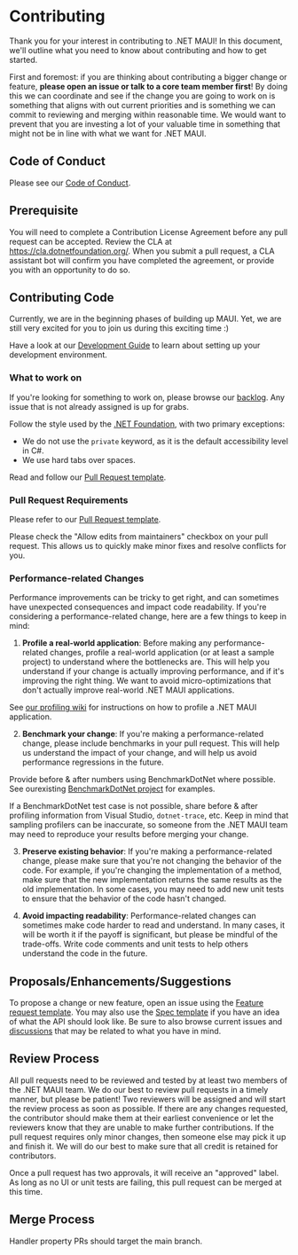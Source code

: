 # Contributing

Thank you for your interest in contributing to .NET MAUI! In this document, we'll outline what you need to know about contributing and how to get started.

First and foremost: if you are thinking about contributing a bigger change or feature, **please open an issue or talk to a core team member first**! By doing this we can coordinate and see if the change you are going to work on is something that aligns with out current priorities and is something we can commit to reviewing and merging within reasonable time. We would want to prevent that you are investing a lot of your valuable time in something that might not be in line with what we want for .NET MAUI.

## Code of Conduct

Please see our [Code of Conduct](CODE_OF_CONDUCT.md).

## Prerequisite

You will need to complete a Contribution License Agreement before any pull request can be accepted. Review the CLA at https://cla.dotnetfoundation.org/. When you submit a pull request, a CLA assistant bot will confirm you have completed the agreement, or provide you with an opportunity to do so.

## Contributing Code

Currently, we are in the beginning phases of building up MAUI. Yet, we are still very excited for you to join us during this exciting time :)

Have a look at our [Development Guide](DEVELOPMENT.md) to learn about setting up your development environment.

### What to work on

If you're looking for something to work on, please browse our [backlog](https://github.com/dotnet/maui/issues?q=is%3Aopen+is%3Aissue+milestone%3ABacklog). Any issue that is not already assigned is up for grabs. 

Follow the style used by the [.NET Foundation](https://github.com/dotnet/runtime/blob/master/docs/coding-guidelines/coding-style.md), with two primary exceptions:

- We do not use the `private` keyword, as it is the default accessibility level in C#.
- We use hard tabs over spaces.

Read and follow our [Pull Request template](PULL_REQUEST_TEMPLATE.md).

### Pull Request Requirements

Please refer to our [Pull Request template](PULL_REQUEST_TEMPLATE.md).

Please check the "Allow edits from maintainers" checkbox on your pull request. This allows us to quickly make minor fixes and resolve conflicts for you.

### Performance-related Changes

Performance improvements can be tricky to get right, and can sometimes have unexpected consequences and impact code readability. If you're considering a performance-related change, here are a few things to keep in mind:

1. **Profile a real-world application**: Before making any performance-related changes, profile a real-world application (or at least a sample project) to understand where the bottlenecks are. This will help you understand if your change is actually improving performance, and if it's improving the right thing. We want to avoid micro-optimizations that don't actually improve real-world .NET MAUI applications.

See [our profiling wiki](https://aka.ms/profile-maui) for instructions on how to profile a .NET MAUI application.

2. **Benchmark your change**: If you're making a performance-related change, please include benchmarks in your pull request. This will help us understand the impact of your change, and will help us avoid performance regressions in the future.

Provide before & after numbers using BenchmarkDotNet where possible. See ourexisting [BenchmarkDotNet project](../src/Core/tests/Benchmarks/) for examples.

If a BenchmarkDotNet test case is not possible, share before & after profiling information from Visual Studio, `dotnet-trace`, etc. Keep in mind that sampling profilers can be inaccurate, so someone from the .NET MAUI team may need to reproduce your results before merging your change.

3. **Preserve existing behavior**: If you're making a performance-related change, please make sure that you're not changing the behavior of the code. For example, if you're changing the implementation of a method, make sure that the new implementation returns the same results as the old implementation. In some cases, you may need to add new unit tests to ensure that the behavior of the code hasn't changed.

4. **Avoid impacting readability**: Performance-related changes can sometimes make code harder to read and understand. In many cases, it will be worth it if the payoff is significant, but please be mindful of the trade-offs. Write code comments and unit tests to help others understand the code in the future.

## Proposals/Enhancements/Suggestions

To propose a change or new feature, open an issue using the [Feature request template](https://github.com/dotnet/maui/issues/new?assignees=&labels=proposal-open%2C+t%2Fenhancement+➕&template=feature_request.md&title=[Enhancement]+YOUR+IDEA!). You may also use the [Spec template](https://github.com/dotnet/maui/issues/new?assignees=&labels=proposal-open%2C+t%2Fenhancement+➕&template=spec.md&title=[Spec]++) if you have an idea of what the API should look like. Be sure to also browse current issues and [discussions](https://github.com/dotnet/maui/discussions) that may be related to what you have in mind.

## Review Process
All pull requests need to be reviewed and tested by at least two members of the .NET MAUI team. We do our best to review pull requests in a timely manner, but please be patient! Two reviewers will be assigned and will start the review process as soon as possible. If there are any changes requested, the contributor should make them at their earliest convenience or let the reviewers know that they are unable to make further contributions. If the pull request requires only minor changes, then someone else may pick it up and finish it. We will do our best to make sure that all credit is retained for contributors. 

Once a pull request has two approvals, it will receive an "approved" label. As long as no UI or unit tests are failing, this pull request can be merged at this time.

## Merge Process
Handler property PRs should target the main branch.
